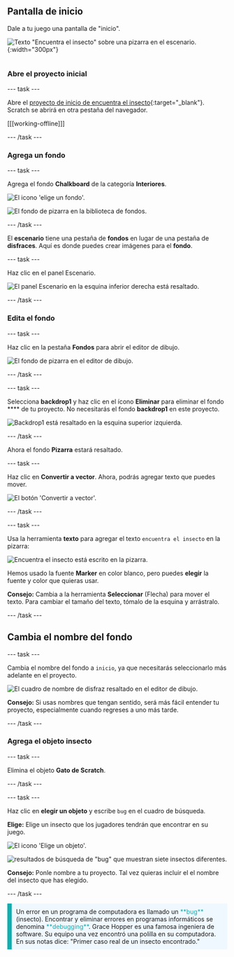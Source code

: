 ## Pantalla de inicio

<div style="display: flex; flex-wrap: wrap">
<div style="flex-basis: 200px; flex-grow: 1; margin-right: 15px;">
Dale a tu juego una pantalla de "inicio".
</div>
<div>

![Texto "Encuentra el insecto" sobre una pizarra en el escenario.](images/start-screen.png){:width="300px"}

</div>
</div>

### Abre el proyecto inicial

--- task ---

Abre el [proyecto de inicio de encuentra el insecto](https://scratch.mit.edu/projects/582214723/editor){:target="_blank"}. Scratch se abrirá en otra pestaña del navegador.

[[[working-offline]]]

--- /task ---

### Agrega un fondo

--- task ---

Agrega el fondo **Chalkboard** de la categoría **Interiores**.

![El icono 'elige un fondo'.](images/backdrop-button.png)

![El fondo de pizarra en la biblioteca de fondos.](images/chalkboard.png)

--- /task ---

El **escenario** tiene una pestaña de **fondos** en lugar de una pestaña de **disfraces**. Aquí es donde puedes crear imágenes para el **fondo**.

--- task ---

Haz clic en el panel Escenario.

![El panel Escenario en la esquina inferior derecha está resaltado.](images/stage-pane.png)

--- /task ---

### Edita el fondo

--- task ---

Haz clic en la pestaña **Fondos** para abrir el editor de dibujo.

![El fondo de pizarra en el editor de dibujo.](images/chalkboard-paint.png)

--- /task ---

--- task ---

Selecciona **backdrop1** y haz clic en el ícono **Eliminar** para eliminar el fondo **** de tu proyecto. No necesitarás el fondo **backdrop1** en este proyecto.

![Backdrop1 está resaltado en la esquina superior izquierda.](images/delete-backdrop1.png)

--- /task ---

Ahora el fondo **Pizarra** estará resaltado.

--- task ---

Haz clic en **Convertir a vector**. Ahora, podrás agregar texto que puedes mover.

![El botón 'Convertir a vector'.](images/vector-button.png)

--- /task ---

--- task ---

Usa la herramienta **texto** para agregar el texto `encuentra el insecto` en la pizarra:

![Encuentra el insecto está escrito en la pizarra.](images/chalkboard-text.png)

Hemos usado la fuente **Marker** en color blanco, pero puedes **elegir** la fuente y color que quieras usar.

**Consejo:** Cambia a la herramienta **Seleccionar** (Flecha) para mover el texto. Para cambiar el tamaño del texto, tómalo de la esquina y arrástralo.

--- /task ---

## Cambia el nombre del fondo

--- task ---

Cambia el nombre del fondo a `inicio`, ya que necesitarás seleccionarlo más adelante en el proyecto.

![El cuadro de nombre de disfraz resaltado en el editor de dibujo.](images/start-screen-name.png)

**Consejo:** Si usas nombres que tengan sentido, será más fácil entender tu proyecto, especialmente cuando regreses a uno más tarde.

--- /task ---

### Agrega el objeto insecto

--- task ---

Elimina el objeto **Gato de Scratch**.

--- /task ---

--- task ---

Haz clic en **elegir un objeto** y escribe `bug` en el cuadro de búsqueda.

**Elige:** Elige un insecto que los jugadores tendrán que encontrar en su juego.

![El icono 'Elige un objeto'.](images/sprite-button.png)

![resultados de búsqueda de "bug" que muestran siete insectos diferentes.](images/bug-search.png)

**Consejo:** Ponle nombre a tu proyecto. Tal vez quieras incluir el el nombre del insecto que has elegido.

--- /task ---

<p style="border-left: solid; border-width:10px; border-color: #0faeb0; background-color: aliceblue; padding: 10px;">
Un error en un programa de computadora es llamado un <span style="color: #0faeb0">**bug**</span> (insecto). Encontrar y eliminar errores en programas informáticos se denomina <span style="color: #0faeb0">**debugging**</span>. Grace Hopper es una famosa ingeniera de software. Su equipo una vez encontró una polilla en su computadora. En sus notas dice: "Primer caso real de un insecto encontrado."
</p>


